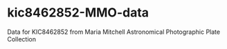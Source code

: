 # kic8462852-MMO-data
Data for KIC8462852 from Maria Mitchell Astronomical Photographic Plate Collection
